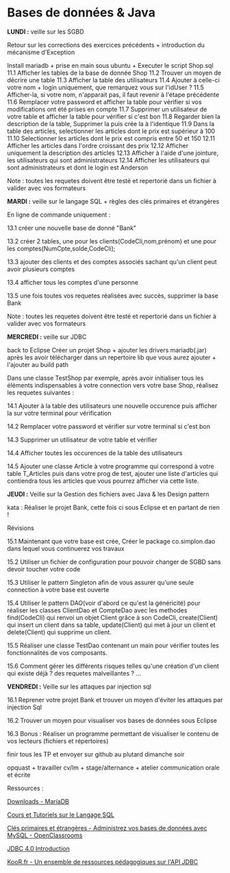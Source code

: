 Bases de données & Java
===

**LUNDI :**
veille sur les SGBD

Retour sur les corrections des exercices précédents + introduction du mécanisme d'Exception

Install mariadb + prise en main sous ubuntu + Executer le script Shop.sql 
11.1 Afficher les tables de la base de donnée Shop
11.2 Trouver un moyen de décrire une table
11.3 Afficher la table des utilisateurs
11.4 Ajouter à celle-ci votre nom + login uniquement, que remarquez vous sur l'idUser ?
11.5 Afficher-la, si votre nom, n'apparait pas, il faut revenir à l'étape précédente
11.6 Remplacer votre password et afficher la table pour vérifier si vos modifications ont été prises en compte
11.7 Supprimer un utilisateur de votre table et afficher la table pour vérifier si c'est bon
11.8 Regarder bien la description de la table, Supprimer la puis crée la à l'identique
11.9 Dans la table des articles, selectionner les articles dont le prix est supérieur à 100
11.10 Selectionner les articles dont le prix est compris entre 50 et 150 
12.11 Afficher les articles dans l'ordre croissant des prix
12.12 Afficher uniquement la description des articles
12.13 Afficher à l'aide d'une jointure, les utilisateurs qui sont administrateurs
12.14 Afficher les utilisateurs qui sont administrateurs et dont le login est Anderson

Note : toutes les requetes doivent être testé et repertorié dans un fichier à valider avec vos formateurs

**MARDI :**
veille sur le langage SQL + règles des clés primaires et étrangères

En ligne de commande uniquement :

13.1 créer une nouvelle base de donné "Bank"

13.2 créer 2 tables, une pour les clients(CodeCli,nom,prénom) et une pour les comptes(NumCpte,solde,CodeCli);

13.3 ajouter des clients et des comptes associés sachant qu'un client peut avoir plusieurs comptes

13.4 afficher tous les comptes d'une personne

13.5 une fois toutes vos requetes réalisées avec succès, supprimer la base Bank

Note : toutes les requetes doivent être testé et repertorié dans un fichier à valider avec vos formateurs

**MERCREDI :**
veille sur JDBC

back to Eclipse 
Créer un projet Shop + ajouter les drivers mariadb(.jar) après les avoir télécharger dans un repertoire lib que vous aurez ajouter + l'ajouter au build path

Dans une classe TestShop par exemple, après avoir initialiser tous les éléments indispensables à votre connection vers votre base Shop, réalisez les requetes suivantes :

14.1 Ajouter à la table des utilisateurs une nouvelle occurence puis afficher la sur votre terminal pour vérification

14.2 Remplacer votre password et vérifier sur votre terminal si c'est bon

14.3 Supprimer un utilisateur de votre table et vérifier

14.4 Afficher toutes les occurences de la table des utilisateurs

14.5 Ajouter une classe Article à votre programme qui correspond à votre table T_Articles puis dans votre prog de test, ajouter une liste d'articles qui contiendra tous les articles que vous pourrez afficher via cette liste.

**JEUDI :**
Veille sur la Gestion des fichiers avec Java 
& les Design pattern

kata : Réaliser le projet Bank, cette fois ci sous Eclipse et en partant de rien !

Révisions

15.1 Maintenant que votre base est crée, Créer le package co.simplon.dao dans lequel vous continuerez vos travaux

15.2 Utiliser un fichier de configuration pour pouvoir changer de SGBD sans devoir toucher votre code

15.3 Utiliser le pattern Singleton afin de vous assurer qu'une seule connection à votre base est ouverte

15.4 Utiliser le pattern DAO(voir d'abord ce qu'est la généricité) pour réaliser les classes ClientDao et CompteDao avec les methodes find(CodeCli) qui renvoi un objet Client grâce à son CodeCli, create(Client) qui insert un client dans sa table, update(Client) qui met à jour un client et delete(Client) qui supprime un client.

15.5 Réaliser une classe TestDao contenant un main pour vérifier toutes les fonctionnalités de vos composants.

15.6 Comment gérer les différents risques telles qu'une création d'un client qui existe déjà ? des requetes malveillantes ? ...

**VENDREDI :**
Veille sur les attaques par injection sql

16.1 Reprener votre projet Bank et trouver un moyen d'éviter les attaques par injection Sql

16.2 Trouver un moyen pour visualiser vos bases de données sous Eclipse

16.3 Bonus : Réaliser un programme permettant de visualiser le contenu de vos lecteurs (fichiers et répertoires)

finir tous les TP et envoyer sur github au plutard dimanche soir

opquast + travailler cv/lm + stage/alternance + atelier communication orale et écrite

Ressources :

[Downloads - MariaDB](https://downloads.mariadb.org)

[Cours et Tutoriels sur le Langage SQL](https://sql.sh/)

[Clés primaires et étrangères - Administrez vos bases de données avec MySQL - OpenClassrooms](https://openclassrooms.com/en/courses/1959476-administrez-vos-bases-de-donnees-avec-mysql/1963057-cles-primaires-et-etrangeres)

[JDBC 4.0 Introduction](https://www.tutorialspoint.com/jdbc/jdbc-introduction.htm)

[KooR.fr - Un ensemble de ressources pédagogiques sur l'API JDBC](http://koor.fr/Java/JDBC.wp)
